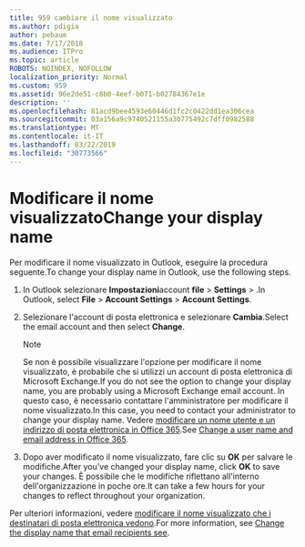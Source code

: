 ```yaml
---
title: 959 cambiare il nome visualizzato
ms.author: pdigia
author: pebaum
ms.date: 7/17/2018
ms.audience: ITPro
ms.topic: article
ROBOTS: NOINDEX, NOFOLLOW
localization_priority: Normal
ms.custom: 959
ms.assetid: 96e2de51-c8b0-4eef-b071-b02784367e1e
description: ''
ms.openlocfilehash: 81acd9bee4593e60446d1fc2c0422dd1ea306cea
ms.sourcegitcommit: 03a156a9c9740521155a30775492c7dff0982588
ms.translationtype: MT
ms.contentlocale: it-IT
ms.lasthandoff: 03/22/2019
ms.locfileid: "30773566"
---
```

# <a name="change-your-display-name"></a><span data-ttu-id="66ae8-102">Modificare il nome visualizzato</span><span class="sxs-lookup"><span data-stu-id="66ae8-102">Change your display name</span></span>
  
<span data-ttu-id="66ae8-103">Per modificare il nome visualizzato in Outlook, eseguire la procedura seguente.</span><span class="sxs-lookup"><span data-stu-id="66ae8-103">To change your display name in Outlook, use the following steps.</span></span>
  
1. <span data-ttu-id="66ae8-104">In Outlook selezionare **Impostazioni**account **file** \> **Settings** \> .</span><span class="sxs-lookup"><span data-stu-id="66ae8-104">In Outlook, select **File** \> **Account Settings** \> **Account Settings**.</span></span>
    
2. <span data-ttu-id="66ae8-105">Selezionare l'account di posta elettronica e selezionare **Cambia**.</span><span class="sxs-lookup"><span data-stu-id="66ae8-105">Select the email account and then select **Change**.</span></span>
    
    > [!NOTE]
    > <span data-ttu-id="66ae8-106">Se non è possibile visualizzare l'opzione per modificare il nome visualizzato, è probabile che si utilizzi un account di posta elettronica di Microsoft Exchange.</span><span class="sxs-lookup"><span data-stu-id="66ae8-106">If you do not see the option to change your display name, you are probably using a Microsoft Exchange email account.</span></span> <span data-ttu-id="66ae8-107">In questo caso, è necessario contattare l'amministratore per modificare il nome visualizzato.</span><span class="sxs-lookup"><span data-stu-id="66ae8-107">In this case, you need to contact your administrator to change your display name.</span></span> <span data-ttu-id="66ae8-108">Vedere [modificare un nome utente e un indirizzo di posta elettronica in Office 365](https://support.office.com/article/fb5ac074-e203-4e1f-9843-b9d1a3e03297.aspx).</span><span class="sxs-lookup"><span data-stu-id="66ae8-108">See [Change a user name and email address in Office 365](https://support.office.com/article/fb5ac074-e203-4e1f-9843-b9d1a3e03297.aspx).</span></span> 
  
3. <span data-ttu-id="66ae8-109">Dopo aver modificato il nome visualizzato, fare clic su **OK** per salvare le modifiche.</span><span class="sxs-lookup"><span data-stu-id="66ae8-109">After you've changed your display name, click **OK** to save your changes.</span></span> <span data-ttu-id="66ae8-110">È possibile che le modifiche riflettano all'interno dell'organizzazione in poche ore.</span><span class="sxs-lookup"><span data-stu-id="66ae8-110">It can take a few hours for your changes to reflect throughout your organization.</span></span> 
    
<span data-ttu-id="66ae8-111">Per ulteriori informazioni, vedere [modificare il nome visualizzato che i destinatari di posta elettronica vedono](https://support.office.com/article/2b53331a-ba2a-4803-88dc-ac9fe376c8a9.aspx).</span><span class="sxs-lookup"><span data-stu-id="66ae8-111">For more information, see [Change the display name that email recipients see](https://support.office.com/article/2b53331a-ba2a-4803-88dc-ac9fe376c8a9.aspx).</span></span>
  

